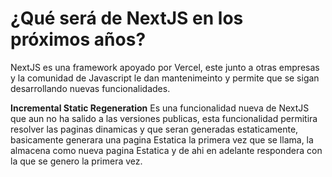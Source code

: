 # ¿Qué será de NextJS en los próximos años?

NextJS es una framework apoyado por Vercel, este junto a otras empresas y la comunidad de Javascript le dan mantenimeinto y permite que se sigan desarrollando nuevas funcionalidades.

 **Incremental Static Regeneration** Es una funcionalidad nueva de NextJS que aun no ha salido a las versiones publicas, esta funcionalidad permitira resolver las paginas dinamicas y que seran generadas estaticamente, basicamente generara una pagina Estatica la primera vez que se llama, la almacena como nueva pagina Estatica y de ahi en adelante respondera con la que se genero la primera vez.